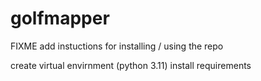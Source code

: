 # golfmapper
FIXME add instuctions for installing / using the repo


create virtual envirnment (python 3.11)
install requirements
